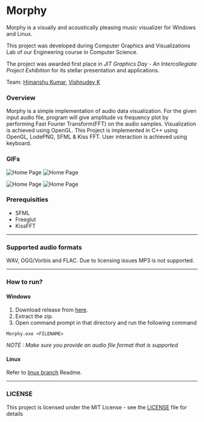 # Morphy

Morphy is a visually and acoustically pleasing music visualizer for Windows and Linux. 

This project was developed during Computer Graphics and Visualizations Lab of our Engineering course in Computer Science.

The project was awarded first place in _JIT Graphics Day - An Intercollegiate Project Exhibition_ for its stellar presentation and applications.

Team: [Himanshu Kumar](https://github.com/Himanshu4746), [Vishnudev K](https://github.com/vishnu-dev)

### Overview
Morphy is a simple implementation of audio data visualization. For the given input audio file, program will give amplitude vs frequency plot by performing Fast Fourier Transform(FFT) on the audio samples. Visualization is achieved using OpenGL. This Project is implemented in C++ using OpenGL, LodePNG, SFML & Kiss FFT. User interaction is achieved using keyboard.

### GIFs
![Home Page](/assets/bars.gif)   ![Home Page](/assets/circle3d-2.gif)

![Home Page](/assets/color-pentagon.gif)   ![Home Page](/assets/particle-circle.gif)

### Prerequisities
* SFML
* Freeglut
* KissFFT

***

### Supported audio formats
WAV, OGG/Vorbis and FLAC. Due to licensing issues MP3 is not supported.

***

### How to run?
#### Windows
1. Download release from [here](https://github.com/vishnu-dev/Morphy/releases/latest).
2. Extract the zip.
3. Open command prompt in that directory and run the following command
```batch
Morphy.exe <FILENAME>
```
_NOTE : Make sure you provide an audio file format that is supported_ 
#### Linux
Refer to [linux branch](https://github.com/vishnu-dev/Morphy-Music-Visualizer/tree/linux) Readme.
***

### LICENSE
This project is licensed under the MIT License - see the [LICENSE](LICENSE) file for details

